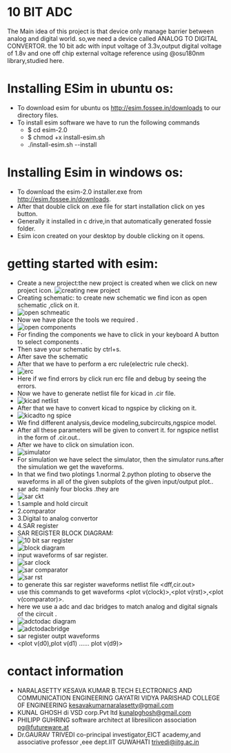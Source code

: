 # 10 BIT ADC
The Main idea of this project is that device only manage barrier between analog and digital world. so,we need a device called ANALOG TO DIGITAL CONVERTOR. the 10 bit adc with input voltage of 3.3v,output digital voltage of 1.8v  and one off chip external voltage reference using @osu180nm library,studied here.
# Installing ESim  in ubuntu os: 
* To download esim  for ubuntu os http://esim.fossee.in/downloads to our directory files.
* To install esim software we have to run the following commands
  * $ cd esim-2.0
  * $ chmod +x install-esim.sh
  * ./install-esim.sh --install
# Installing Esim in windows os:
*  To download the esim-2.0 installer.exe from  http://esim.fossee.in/downloads.
* After that double click on .exe file  for start installation  click on yes button.
*  Generally it installed in c drive,in that automatically generated fossie folder.
* Esim icon created on your desktop by double clicking on it opens.
# getting started with esim:
* Create a new project:the new project is created when we click on new project icon.
![creating new project](https://user-images.githubusercontent.com/66682399/84471796-b5533f80-aca3-11ea-8e34-e352c47ef2e3.PNG)
* Creating schematic: to  create new schematic we find icon as open schematic ,click on it.
* ![open schmeatic](https://user-images.githubusercontent.com/66682399/84471978-13802280-aca4-11ea-9d81-94ff5f235b77.PNG)
* Now we have place the tools we required .
* ![open components](https://user-images.githubusercontent.com/66682399/84472019-2a267980-aca4-11ea-82b8-2cfff3c8e4d7.PNG)
* For finding the components we have to click in your keyboard A button to select components .
* Then save your schematic by ctrl+s.
* After save the schematic 
* After that we have to perform a erc rule(electric rule check).
* ![erc](https://user-images.githubusercontent.com/66682399/84472620-2515fa00-aca5-11ea-91b9-076dd6736fcf.PNG)
* Here if we find errors by click run erc file and debug by seeing the errors.
* Now we have to generate netlist file for kicad in .cir file.
* ![kicad netlist](https://user-images.githubusercontent.com/66682399/84472823-935abc80-aca5-11ea-82cf-8ddb18f8ca67.PNG)
* After that we have to convert kicad to ngspice by clicking on it.
* ![kicadto ng spice](https://user-images.githubusercontent.com/66682399/84473242-54793680-aca6-11ea-8b91-c59674030a38.PNG)
* We find different analysis,device modeling,subcircuits,ngspice model.
* After all these parameters will be given to convert it. for ngspice netlist in the form of .cir.out..
* After we have to click on simulation icon.
* ![simulator](https://user-images.githubusercontent.com/66682399/84473998-aff7f400-aca7-11ea-9a3c-7f3eef72e669.PNG)
* For simulation we have select the simulator, then the simulator runs.after the simulation we get the waveforms.
 * In that we find two plotings 1.normal 2.python ploting to observe the waveforms in all of the given subplots of the given input/output plot..
 * sar adc mainly four blocks .they are
* ![sar ckt](https://user-images.githubusercontent.com/66682399/85718673-5ca48d80-b70c-11ea-98ae-eec4a09cc1dd.png)
 * 1.sample and hold circuit
 * 2.comparator
 * 3.Digital to analog convertor
 * 4.SAR register
 *  SAR REGISTER BLOCK DIAGRAM:
 * ![10 bit sar register](https://user-images.githubusercontent.com/66682399/85719328-f4a27700-b70c-11ea-9ec4-746ec4bd0890.PNG)
* ![block diagram](https://user-images.githubusercontent.com/66682399/85719345-f79d6780-b70c-11ea-8773-d6abe836211e.png)
 * input waveforms of sar register.
 * ![sar clock](https://user-images.githubusercontent.com/66682399/85718936-9e353880-b70c-11ea-9a78-d6adf3595540.png)
 * ![sar comparator](https://user-images.githubusercontent.com/66682399/85718947-9ffefc00-b70c-11ea-9b30-eb4a15d422ae.png)
* ![sar rst](https://user-images.githubusercontent.com/66682399/85718950-a0979280-b70c-11ea-811d-bbfb83da651c.png)
 * to generate this sar register waveforms netlist file <dff,cir.out>
 * use this commands to get waveforms <plot v(clock)>,<plot v(rst)>,<plot v(comparator)>.
 * here we use a adc and dac bridges to match analog and digital signals of the circuit .
 * ![adctodac diagram](https://user-images.githubusercontent.com/66682399/85719638-3af7d600-b70d-11ea-8fa6-84d08f8ceadc.PNG)
 * ![adctodacbridge](https://user-images.githubusercontent.com/66682399/85719648-3cc19980-b70d-11ea-8a57-85714fbb8510.PNG)
 * sar register  outpt waveforms 
 * <plot v(d0),plot v(d1) ...... plot v(d9)>
 

# contact information
 * NARALASETTY KESAVA KUMAR B.TECH ELECTRONICS AND COMMUNICATION ENGINEERING GAYATRI VIDYA PARISHAD COLLEGE 0F ENGINEERING kesavakumarnaralasetty@gmail.com
* KUNAL GHOSH  di VSD corp.Pvt ltd kunalpghosh@gmail.com
* PHILIPP GUHRING software architect at libresilicon association pg@futureware.at
* Dr.GAURAV TRIVEDI co-principal investigator,EICT academy,and associative professor ,eee dept.IIT GUWAHATI trivedi@iitg.ac.in 
 
